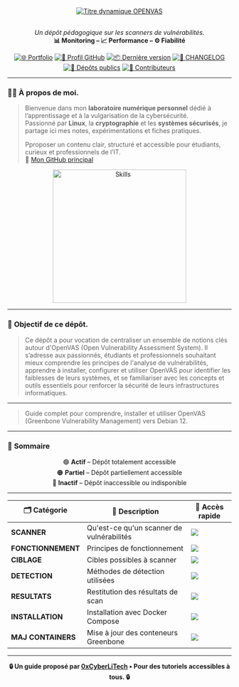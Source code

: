 <div align="center">

  <br></br>
  <a href="https://github.com/0xCyberLiTech">
    <img src="https://readme-typing-svg.herokuapp.com?font=JetBrains+Mono&size=50&duration=6000&pause=1000000000&color=FF0048&center=true&vCenter=true&width=1100&lines=%3EOPENVAS_" alt="Titre dynamique OPENVAS" />
  </a>
  <br></br>
  
  <p align="center">
    <em>Un dépôt pédagogique sur les scanners de vulnérabilités.</em><br>
    <b>📊 Monitoring – 📈 Performance – ⚙️ Fiabilité</b>
  </p>

  [![🌐 Portfolio](https://img.shields.io/badge/Portfolio-0xCyberLiTech-181717?logo=github&style=flat-square)](https://0xcyberlitech.github.io/)
  [![🔗 Profil GitHub](https://img.shields.io/badge/Profil-GitHub-181717?logo=github&style=flat-square)](https://github.com/0xCyberLiTech)
  [![📦 Dernière version](https://img.shields.io/github/v/release/0xCyberLiTech/OpenVAS?label=version&style=flat-square&color=blue)](https://github.com/0xCyberLiTech/OpenVAS/releases/latest)
  [![📄 CHANGELOG](https://img.shields.io/badge/📄%20Changelog-OpenVAS-blue?style=flat-square)](https://github.com/0xCyberLiTech/OpenVAS/blob/main/CHANGELOG.md)
  [![📂 Dépôts publics](https://img.shields.io/badge/Dépôts-publics-blue?style=flat-square)](https://github.com/0xCyberLiTech?tab=repositories)
  [![👥 Contributeurs](https://img.shields.io/badge/👥%20Contributeurs-cliquez%20ici-007ec6?style=flat-square)](https://github.com/0xCyberLiTech/OpenVAS/graphs/contributors)

</div>

---

### 👨‍💻 **À propos de moi.**

> Bienvenue dans mon **laboratoire numérique personnel** dédié à l’apprentissage et à la vulgarisation de la cybersécurité.  
> Passionné par **Linux**, la **cryptographie** et les **systèmes sécurisés**, je partage ici mes notes, expérimentations et fiches pratiques.  
>  
> Pproposer un contenu clair, structuré et accessible pour étudiants, curieux et professionnels de l’IT.  
> 🔗 [Mon GitHub principal](https://github.com/0xCyberLiTech)

<p align="center">
  <a href="https://github.com/0xCyberLiTech" target="_blank" rel="noopener">
    <img src="https://skillicons.dev/icons?i=linux,debian,bash,docker,nginx,git,vim" alt="Skills" alt="Logo techno" width="300">
  </a>
</p>

---

### 🎯 **Objectif de ce dépôt.**

> Ce dépôt a pour vocation de centraliser un ensemble de notions clés autour d'OpenVAS (Open Vulnerability Assessment System). Il s’adresse aux passionnés, étudiants et professionnels souhaitant mieux comprendre
> les principes de l'analyse de vulnérabilités, apprendre à installer, configurer et utiliser OpenVAS pour identifier les faiblesses de leurs systèmes, et se familiariser avec les concepts et outils essentiels
> pour renforcer la sécurité de leurs infrastructures informatiques.

---

> Guide complet pour comprendre, installer et utiliser OpenVAS (Greenbone Vulnerability Management) vers Debian 12.

---

### 🧭 **Sommaire**

<div align="center" style="margin-bottom: 10px;">

🟢 **Actif** – Dépôt totalement accessible  
🟠 **Partiel** – Dépôt partiellement accessible  
🔴 **Inactif** – Dépôt inaccessible ou indisponible

</div>

---

<div align="center">

| 🗂️ **Catégorie**        | 📄 **Description**                                      | 🔗 **Accès rapide**                                                                                                                                      |
|--------------------------|----------------------------------------------------------|----------------------------------------------------------------------------------------------------------------------------------------------------------|
| **SCANNER**              | Qu'est-ce qu'un scanner de vulnérabilités               | [<img src="https://img.shields.io/badge/EXPLORER-brightgreen?style=for-the-badge&logo=docker&logoColor=white">](https://github.com/0xCyberLiTech/OpenVAS/blob/main/OPENVAS-Qu-est-ce-qu-un-scanner-de-vun%C3%A9rabilit%C3%A9s.md) |
| **FONCTIONNEMENT**       | Principes de fonctionnement                             | [<img src="https://img.shields.io/badge/EXPLORER-brightgreen?style=for-the-badge&logo=docker&logoColor=white">](OPENVAS-Principes-de-fonctionnement.md) |
| **CIBLAGE**              | Cibles possibles à scanner                              | [<img src="https://img.shields.io/badge/EXPLORER-brightgreen?style=for-the-badge&logo=docker&logoColor=white">](OPENVAS-Cibles-possibles-à-scanner.md) |
| **DETECTION**            | Méthodes de détection utilisées                         | [<img src="https://img.shields.io/badge/EXPLORER-brightgreen?style=for-the-badge&logo=docker&logoColor=white">](OPENVAS-Méthodes-de-détection-utilisées.md) |
| **RESULTATS**            | Restitution des résultats de scan                       | [<img src="https://img.shields.io/badge/EXPLORER-brightgreen?style=for-the-badge&logo=docker&logoColor=white">](OPENVAS-Restitution-des-résultats-de-scan.md) |
| **INSTALLATION**         | Installation avec Docker Compose                        | [<img src="https://img.shields.io/badge/EXPLORER-brightgreen?style=for-the-badge&logo=docker&logoColor=white">](OPENVAS-Instaalation-depuis-docker.md) |
| **MAJ CONTAINERS**       | Mise à jour des conteneurs Greenbone                    | [<img src="https://img.shields.io/badge/EXPLORER-brightgreen?style=for-the-badge&logo=docker&logoColor=white">](OPENVAS-Mise-à-jour-des-conteneurs-Greenbone.md) |

</div>

---

<p align="center">
  <b>🔒 Un guide proposé par <a href="https://github.com/0xCyberLiTech">0xCyberLiTech</a> • Pour des tutoriels accessibles à tous. 🔒</b>
</p>
